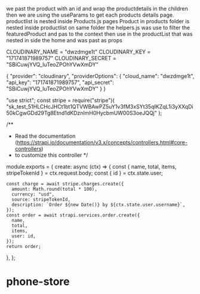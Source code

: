 we past the product with an id and wrap the productdetails in the children then we are using the useParams to get each products details page.
productlist is nested inside Products.js pages
Product in products folder is nested inside productlist on same folder
the helpers.js was use to filter the featuredProduct and pas to the context then use in the productList that was nested in side the home and was past as props

CLOUDINARY_NAME = "dwzdmge1t"
CLOUDINARY_KEY = "171741871989757"
CLOUDINARY_SECRET = "SBiCuwjYVQ_IuTeoZPOhYVwXmDY"

{
"provider": "cloudinary",
"providerOptions": {
"cloud_name": "dwzdmge1t",
"api_key": "171741871989757",
"api_secret": "SBiCuwjYVQ_IuTeoZPOhYVwXmDY"
}
}

"use strict";
const stripe = require("stripe")(
"sk_test_51HLCHcJHCt1bt1QTVWBAwPZ5uY1v3fM3xSYt35qIKZqL1i3yXXqDi50kCgwGDd29Tg8Etnd1dKDznImH0HycbmUW00S3oeJQQj"
);

/\*\*

- Read the documentation (https://strapi.io/documentation/v3.x/concepts/controllers.html#core-controllers)
- to customize this controller
  \*/

module.exports = {
create: async (ctx) => {
const { name, total, items, stripeTokenId } = ctx.request.body;
const { id } = ctx.state.user;

    const charge = await stripe.charges.create({
      amount: Math.round(total * 100),
      currency: "usd",
      source: stripeTokenId,
      description: `Order ${new Date()} by ${ctx.state.user.username}`,
    });
    const order = await strapi.services.order.create({
      name,
      total,
      items,
      user: id,
    });
    return order;

},
};
# phone-store
